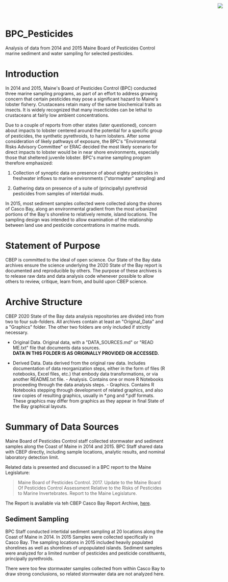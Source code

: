 # BPC_Pesticides

<img
    src="https://www.cascobayestuary.org/wp-content/uploads/2014/04/logo_sm.jpg"
    style="position:absolute;top:10px;right:50px;" />

Analysis of data from 2014 and 2015 Maine Board of Pesticides Control marine 
sediment and water sampling for selected pesticides.

# Introduction
In 2014 and 2015, Maine's Board of Pesticides Control (BPC) conducted three
marine sampling programs, as part of an effort to address growing concern that
certain pesticides may pose a significant hazard to Maine's lobster fishery.
Crustaceans retain many of the same biochemical traits as insects.  It is widely
recognized that many insecticides can be lethal to crustaceans at fairly low
ambient concentrations.

Due to a couple of reports from other states (later questioned), concern about
impacts to lobster centered around the potential for a specific group of
pesticides, the synthetic pyrethroids, to harm lobsters.  After some
consideration of likely pathways of exposure, the BPC's "Environmental Risks
Advisory Committee" or ERAC decided the most likely scenario for direct impacts
to lobster would be in near shore environments, especially those that sheltered
juvenile lobster. BPC's marine sampling program therefore emphasized:

1. Collection of synoptic data on presence of about eighty pesticides in
   freshwater inflows to marine environments ("stormwater" sampling) and
   
2. Gathering data on presence of a suite of (principally) pyrethroid pesticides
   from samples of intertidal muds.
   
In 2015, most sediment samples collected were collected along the shores of
Casco Bay, along an environmental gradient from the most urbanized portions of 
the Bay's shoreline to relatively remote, island locations. The sampling 
design was intended to allow examination of the relationship between land use 
and pesticide concentrations in marine muds.

# Statement of Purpose
CBEP is committed to the ideal of open science.  Our State of the Bay data
archives ensure the science underlying the 2020 State of the Bay report is
documented and reproducible by others. The purpose of these archives is to
release raw data and data analysis code whenever possible to allow others to
review, critique, learn from, and build upon CBEP science.

# Archive Structure
 CBEP 2020 State of the Bay data analysis repositories are divided into from two
 to four sub-folders.  All archives contain at least an "Original_Data" and a
 "Graphics" folder.  The other two folders are only included if strictly
 necessary.

- Original Data.  Original data, with a "DATA_SOURCES.md" or "READ ME.txt" file
that documents data sources.  
    **DATA IN THIS FOLDER IS AS ORIGINALLY PROVIDED OR ACCESSED.** 

- Derived Data.  Data derived from the original raw data.  Includes
documentation of data reorganization steps, either in the form of files (R
notebooks, Excel files, etc.) that embody data transformations, or via another
README.txt file. - Analysis.  Contains one or more R Notebooks proceeding
through the data analysis steps. - Graphics.  Contains R Notebooks stepping
through development of related graphics, and also raw copies of resulting
graphics, usually in \*.png and \*.pdf formats.  These graphics may differ from
graphics as they appear in final State of the Bay graphical layouts.

# Summary of Data Sources
Maine Board of Pesticides Control staff collected stormwater and sediment 
samples along the Coast of Maine in 2014 and 2015.  BPC Staff shared data with
CBEP directly, including sample locations, analytic results, and nominal 
laboratory detection limit.

Related data is presented and discussed in a BPC report to the Maine 
Legislature:

>  Maine Board of Pesticides Control.  2017.  Update to the Maine Board Of 
   Pesticides Control Assessment Relative to the Risks of Pesticides to Marine 
   Invertebrates. Report to the Maine Legislature.
   
The Report is available via teh CBEP Casco Bay Report Archive,
[here](https://www.cascobayestuary.org/wp-content/uploads/2021/01/BPC-2017-Risk-of-pesticides-to-marine-invertebrates-report.pdf).

## Sediment Sampling
BPC Staff conducted intertidal sediment sampling at 20 locations along the Coast
of Maine in 2014. In 2015 Samples were collected specifically in Casco Bay.  The
sampling locations in 2015 included heavily populated shorelines as well as
shorelines of unpopulated islands. Sediment samples were analyzed for a limited
number of pesticides and pesticide constituents, principally pyrethroids.

There were too few stormwater samples collected from within Casco Bay to draw 
strong conclusions, so related stormwater data are not analyzed here.
